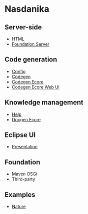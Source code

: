 # Nasdanika


## Server-side

* [HTML](https://github.com/Nasdanika/html)
* [Foundation Server](https://github.com/Nasdanika/server) 

## Code generation

* [Config](https://github.com/Nasdanika/config)
* [Codegen](https://github.com/Nasdanika/codegen)
* [Codegen Ecore](https://github.com/Nasdanika/codegen-ecore)
* [Codegen Ecore Web UI](https://github.com/Nasdanika/codegen-ecore-web-ui)

## Knowledge management

* [Help](https://github.com/Nasdanika/help)
* [Docgen Ecore](https://github.com/Nasdanika/docgen-ecore)

## Eclipse UI

* [Presentation](https://github.com/Nasdanika/presentation)

## Foundation

* Maven OSGi
* Third-party

## Examples 

* [Nature](https://github.com/Nasdanika/nature)